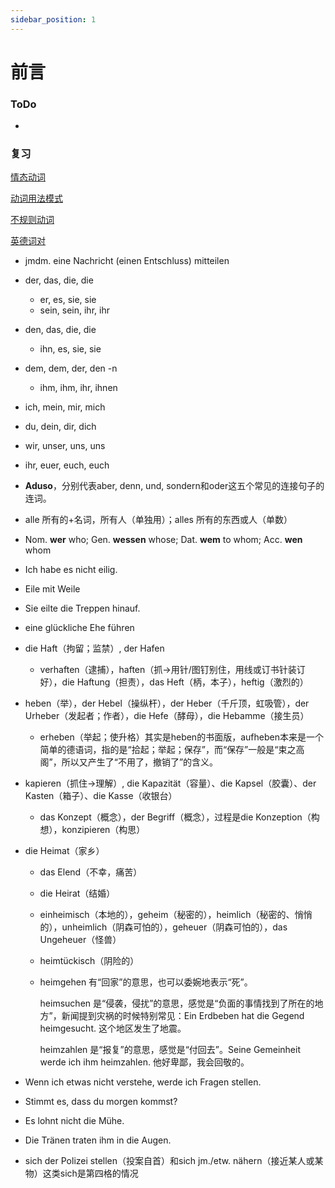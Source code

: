 ```yaml
---
sidebar_position: 1
---
```


# 前言

### ToDo

* 

### 复习

[情态动词](./动词/情态动词.md)

[动词用法模式](./动词/用法模式.md)

[不规则动词](./动词/不规则动词.md)

[英德词对](./其他/英德词对.md)

* jmdm. eine Nachricht (einen Entschluss) mitteilen

* der, das, die, die

  * er, es, sie, sie
  * sein, sein, ihr, ihr

* den, das, die, die
  * ihn, es, sie, sie

* dem, dem, der, den -n
  * ihm, ihm, ihr, ihnen

* ich, mein, mir, mich

* du, dein, dir, dich

* wir, unser, uns, uns

* ihr, euer, euch, euch

* **Aduso**，分别代表aber, denn, und, sondern和oder这五个常见的连接句子的连词。

* alle 所有的+名词，所有人（单独用）；alles 所有的东西或人（单数）

* Nom. **wer** who; Gen. **wessen** whose; Dat. **wem** to whom; Acc. **wen** whom

* Ich habe es nicht eilig.

* Eile mit Weile

* Sie eilte die Treppen hinauf.

* eine glückliche Ehe führen

* die Haft（拘留；监禁）, der Hafen

  * verhaften（逮捕），haften（抓→用针/图钉别住，用线或订书针装订好），die Haftung（担责），das Heft（柄，本子），heftig（激烈的）

* heben（举），der Hebel（操纵杆），der Heber（千斤顶，虹吸管），der Urheber（发起者；作者），die Hefe（酵母），die Hebamme（接生员）
  * erheben（举起；使升格）其实是heben的书面版，aufheben本来是一个简单的德语词，指的是“拾起；举起；保存”，而“保存”一般是“束之高阁”，所以又产生了“不用了，撤销了”的含义。

* kapieren（抓住→理解）, die Kapazität（容量）、die Kapsel（胶囊）、der Kasten（箱子）、die Kasse（收银台）

  * das Konzept（概念），der Begriff（概念），过程是die Konzeption（构想），konzipieren（构思）

* die Heimat（家乡）

  * das Elend（不幸，痛苦）

  * die Heirat（结婚）

  * einheimisch（本地的），geheim（秘密的），heimlich（秘密的、悄悄的），unheimlich（阴森可怕的），geheuer（阴森可怕的），das Ungeheuer（怪兽）

  * heimtückisch（阴险的）

  * heimgehen 有“回家”的意思，也可以委婉地表示“死”。

    heimsuchen 是“侵袭，侵扰”的意思，感觉是“负面的事情找到了所在的地方”，新闻提到灾祸的时候特别常见：Ein Erdbeben hat die Gegend heimgesucht. 这个地区发生了地震。

    heimzahlen 是“报复”的意思，感觉是“付回去”。Seine Gemeinheit werde ich ihm heimzahlen. 他好卑鄙，我会回敬的。

* Wenn ich etwas nicht verstehe, werde ich Fragen stellen.

* Stimmt es, dass du morgen kommst?

* Es lohnt nicht die Mühe.

* Die Tränen traten ihm in die Augen.

* sich der Polizei stellen（投案自首）和sich jm./etw. nähern（接近某人或某物）这类sich是第四格的情况

